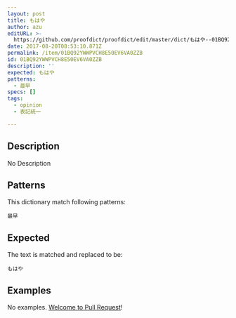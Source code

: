 ```yaml
---
layout: post
title: もはや
author: azu
editURL: >-
  https://github.com/proofdict/proofdict/edit/master/dict/もはや--01BQ92YWWPVCH8E50EV6VA0ZZB.yml
date: 2017-08-20T08:53:10.871Z
permalink: /item/01BQ92YWWPVCH8E50EV6VA0ZZB
id: 01BQ92YWWPVCH8E50EV6VA0ZZB
description: ''
expected: もはや
patterns:
  - 最早
specs: []
tags:
  - opinion
  - 表記統一

---
```


## Description

No Description 

## Patterns

This dictionary match following patterns:

    最早

## Expected

The text is matched and replaced to be:

    もはや

## Examples

No examples. [Welcome to Pull Request](https://github.com/proofdict/proofdict/edit/master/dict/もはや--01BQ92YWWPVCH8E50EV6VA0ZZB.yml)!
